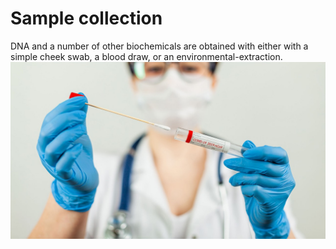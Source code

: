 # Sample collection
DNA and a number of other biochemicals are obtained with either with a simple cheek swab, a blood draw, or an environmental-extraction.
![image](sample_collection.jpeg)
